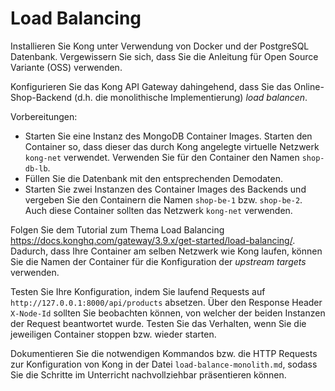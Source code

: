 # Load Balancing

Installieren Sie Kong unter Verwendung von Docker und der PostgreSQL Datenbank.
Vergewissern Sie sich, dass Sie die Anleitung für Open Source Variante (OSS) verwenden.

Konfigurieren Sie das Kong API Gateway dahingehend, dass Sie das Online-Shop-Backend (d.h. die
monolithische Implementierung) _load balancen_.

Vorbereitungen:

*   Starten Sie eine Instanz des MongoDB Container Images. Starten den Container so, dass dieser das durch Kong angelegte virtuelle Netzwerk `kong-net`
  verwendet. Verwenden Sie für den Container den Namen `shop-db-lb`.
*   Füllen Sie die Datenbank mit den entsprechenden Demodaten.  
*   Starten Sie zwei Instanzen des Container Images des Backends und vergeben Sie den Containern die Namen `shop-be-1` bzw.
  `shop-be-2`. Auch diese Container sollten das Netzwerk `kong-net` verwenden.

Folgen Sie dem Tutorial zum Thema Load Balancing <https://docs.konghq.com/gateway/3.9.x/get-started/load-balancing/>.
Dadurch, dass Ihre Container am selben Netzwerk wie Kong laufen, können Sie die Namen der Container
für die Konfiguration der _upstream targets_ verwenden.

Testen Sie Ihre Konfiguration, indem Sie laufend Requests auf `http://127.0.0.1:8000/api/products` absetzen. Über den Response Header `X-Node-Id`
sollten Sie beobachten können, von welcher der beiden Instanzen der Request beantwortet wurde. Testen Sie das Verhalten, wenn Sie
die jeweiligen Container stoppen bzw. wieder starten.

Dokumentieren Sie die notwendigen Kommandos bzw. die HTTP Requests zur Konfiguration von Kong in der Datei `load-balance-monolith.md`,
sodass Sie die Schritte im Unterricht nachvollziehbar präsentieren können.
